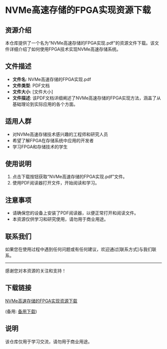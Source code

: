 # NVMe高速存储的FPGA实现资源下载

## 资源介绍

本仓库提供了一个名为“NVMe高速存储的FPGA实现.pdf”的资源文件下载。该文件详细介绍了如何使用FPGA技术实现NVMe高速存储系统。

## 文件描述

- **文件名**: NVMe高速存储的FPGA实现.pdf
- **文件类型**: PDF文档
- **文件大小**: [文件大小]
- **文件描述**: 该PDF文档详细阐述了NVMe高速存储的FPGA实现方法，涵盖了从基础理论到实际应用的各个方面。

## 适用人群

- 对NVMe高速存储技术感兴趣的工程师和研究人员
- 希望了解FPGA在存储系统中应用的开发者
- 学习FPGA和存储技术的学生

## 使用说明

1. 点击下载按钮获取“NVMe高速存储的FPGA实现.pdf”文件。
2. 使用PDF阅读器打开文件，开始阅读和学习。

## 注意事项

- 请确保您的设备上安装了PDF阅读器，以便正常打开和阅读文件。
- 本资源仅供学习和研究使用，请勿用于商业用途。

## 联系我们

如果您在使用过程中遇到任何问题或有任何建议，欢迎通过[联系方式]与我们联系。

---

感谢您对本资源的关注和支持！

## 下载链接
[NVMe高速存储的FPGA实现资源下载](https://pan.quark.cn/s/c589e56625aa) 

(备用: [备用下载](https://pan.baidu.com/s/1gABaXAvx3PVVehdt-WvTAg?pwd=1234))

## 说明

该仓库仅用于学习交流，请勿用于商业用途。
